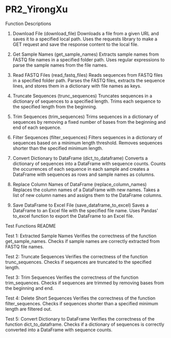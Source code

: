 # PR2_YirongXu
Function Descriptions

1. Download File (download_file)
Downloads a file from a given URL and saves it to a specified local path. Uses the requests library to make a GET request and save the response content to the local file.

2. Get Sample Names (get_sample_names)
Extracts sample names from FASTQ file names in a specified folder path. Uses regular expressions to parse the sample names from the file names.

3. Read FASTQ Files (read_fastq_files)
Reads sequences from FASTQ files in a specified folder path. Parses the FASTQ files, extracts the sequence lines, and stores them in a dictionary with file names as keys.

4. Truncate Sequences (trunc_sequences)
Truncates sequences in a dictionary of sequences to a specified length. Trims each sequence to the specified length from the beginning.

5. Trim Sequences (trim_sequences)
Trims sequences in a dictionary of sequences by removing a fixed number of bases from the beginning and end of each sequence.

6. Filter Sequences (filter_sequences)
Filters sequences in a dictionary of sequences based on a minimum length threshold. Removes sequences shorter than the specified minimum length.

7. Convert Dictionary to DataFrame (dict_to_dataframe)
Converts a dictionary of sequences into a DataFrame with sequence counts. Counts the occurrences of each sequence in each sample and creates a DataFrame with sequences as rows and sample names as columns.

8. Replace Column Names of DataFrame (replace_column_names)
Replaces the column names of a DataFrame with new names. Takes a list of new column names and assigns them to the DataFrame columns.

9. Save DataFrame to Excel File (save_dataframe_to_excel)
Saves a DataFrame to an Excel file with the specified file name. Uses Pandas' to_excel function to export the DataFrame to an Excel file.



Test Functions README

Test 1: Extracted Sample Names
Verifies the correctness of the function get_sample_names.
Checks if sample names are correctly extracted from FASTQ file names.

Test 2: Truncate Sequences
Verifies the correctness of the function trunc_sequences.
Checks if sequences are truncated to the specified length.

Test 3: Trim Sequences
Verifies the correctness of the function trim_sequences.
Checks if sequences are trimmed by removing bases from the beginning and end.

Test 4: Delete Short Sequences
Verifies the correctness of the function filter_sequences.
Checks if sequences shorter than a specified minimum length are filtered out.

Test 5: Convert Dictionary to DataFrame
Verifies the correctness of the function dict_to_dataframe.
Checks if a dictionary of sequences is correctly converted into a DataFrame with sequence counts.
